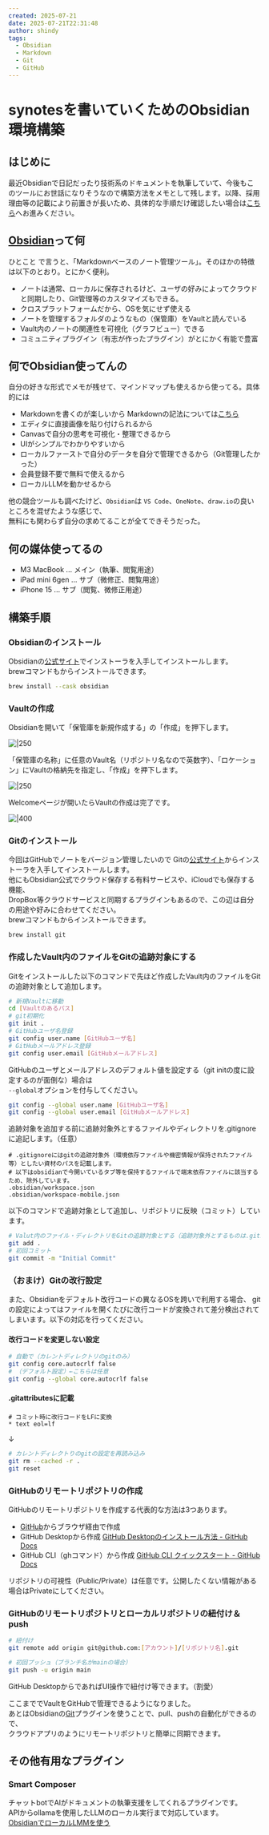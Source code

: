 ```yaml
---
created: 2025-07-21
date: 2025-07-21T22:31:48
author: shindy
tags:
  - Obsidian
  - Markdown
  - Git
  - GitHub
---
```

[Obsidian]: https://obsidian.md/
# synotesを書いていくためのObsidian環境構築

## はじめに
最近Obsidianで日記だったり技術系のドキュメントを執筆していて、今後もこのツールにお世話になりそうなので構築方法をメモとして残します。以降、採用理由等の記載により前置きが長いため、具体的な手順だけ確認したい場合は[こちら](#構築手順)へお進みください。
## [Obsidian][Obsidian]って何
ひとこと で言うと、「Markdownベースのノート管理ツール」。そのほかの特徴は以下のとおり。とにかく便利。
- ノートは通常、ローカルに保存されるけど、ユーザの好みによってクラウドと同期したり、Git管理等のカスタマイズもできる。
- クロスプラットフォームだから、OSを気にせず使える
- ノートを管理するフォルダのようなもの（保管庫）をVaultと読んでいる
- Vault内のノートの関連性を可視化（グラフビュー）できる
- コミュニティプラグイン（有志が作ったプラグイン）がとにかく有能で豊富

## 何でObsidian使ってんの
自分の好きな形式でメモが残せて、マインドマップも使えるから使ってる。具体的には
- Markdownを書くのが楽しいから
  Markdownの記法については[こちら](Markdown記法.md)
- エディタに直接画像を貼り付けられるから
- Canvasで自分の思考を可視化・整理できるから
- UIがシンプルでわかりやすいから
- ローカルファーストで自分のデータを自分で管理できるから（Git管理したかった）
- 会員登録不要で無料で使えるから
- ローカルLLMを動かせるから

他の競合ツールも調べたけど、`Obsidian`は `VS Code`、`OneNote`、`draw.io`の良いところを混ぜたような感じで、  
無料にも関わらず自分の求めてることが全てできそうだった。  


## 何の媒体使ってるの
- M3 MacBook ... メイン（執筆、閲覧用途）
- iPad mini 6gen ... サブ（微修正、閲覧用途）
- iPhone 15 ... サブ（閲覧、微修正用途）  

## 構築手順

### Obsidianのインストール
Obsidianの[公式サイト][Obsidian]でインストーラを入手してインストールします。  
brewコマンドもからインストールできます。
```bash
brew install --cask obsidian 
```

### Vaultの作成
Obsidianを開いて「保管庫を新規作成する」の「作成」を押下します。  

![|250](../assets/create_vault1.png)

「保管庫の名称」に任意のVault名（リポジトリ名なので英数字）、「ロケーション」にVaultの格納先を指定し、「作成」を押下します。  

![|250](../assets/create_vault2.png)

Welcomeページが開いたらVaultの作成は完了です。

![|400](../assets/create_vault3.png)

### Gitのインストール
今回はGitHubでノートをバージョン管理したいので Gitの[公式サイト](https://git-scm.com/)からインストーラを入手してインストールします。  
他にもObsidian公式でクラウド保存する有料サービスや、iCloudでも保存する機能、  
DropBox等クラウドサービスと同期するプラグインもあるので、この辺は自分の用途や好みに合わせてください。  
brewコマンドもからインストールできます。
```bash
brew install git
```

### 作成したVault内のファイルをGitの追跡対象にする
Gitをインストールした以下のコマンドで先ほど作成したVault内のファイルをGitの追跡対象として追加します。
```bash
# 新規Vaultに移動
cd [Vaultのあるパス]
# git初期化
git init .
# GitHubユーザ名登録
git config user.name [GitHubユーザ名]
# GitHubメールアドレス登録
git config user.email [GitHubメールアドレス]
```

GitHubのユーザとメールアドレスのデフォルト値を設定する（git initの度に設定するのが面倒な）場合は  
`--global`オプションを付与してください。
```bash
git config --global user.name [GitHubユーザ名]
git config --global user.email [GitHubメールアドレス]
```

追跡対象を追加する前に追跡対象外とするファイルやディレクトリを.gitignoreに追記します。（任意）
```.gitignore
# .gitignoreにはgitの追跡対象外（環境依存ファイルや機密情報が保持されたファイル等）としたい資材のパスを記載します。
# 以下はobsidianで今開いているタブ等を保持するファイルで端末依存ファイルに該当するため、除外しています。
.obsidian/workspace.json
.obsidian/workspace-mobile.json
```

以下のコマンドで追跡対象として追加し、リポジトリに反映（コミット）しています。
```bash
# Valut内のファイル・ディレクトリをGitの追跡対象とする（追跡対象外とするものは.gitignoreに追加してください）
git add .
# 初回コミット
git commit -m "Initial Commit"
```


### （おまけ）Gitの改行設定
また、Obsidianをデフォルト改行コードの異なるOSを跨いで利用する場合、
gitの設定によってはファイルを開くたびに改行コードが変換されて差分検出されてしまいます。以下の対応を行ってください。

#### 改行コードを変更しない設定
```bash
# 自動で（カレントディレクトリのgitのみ）
git config core.autocrlf false
# （デフォルト設定）←こちらは任意
git config --global core.autocrlf false
```
#### .gitattributesに記載
```
# コミット時に改行コードをLFに変換
* text eol=lf
```
↓
```bash
# カレントディレクトりのgitの設定を再読み込み
git rm --cached -r .
git reset
```

### GitHubのリモートリポジトリの作成
GitHubのリモートリポジトリを作成する代表的な方法は3つあります。  
- [GitHub](https://github.com/)からブラウザ経由で作成
- GitHub Desktopから作成
  [GitHub Desktopのインストール方法 - GitHub Docs](https://docs.github.com/ja/desktop/installing-and-authenticating-to-github-desktop/installing-github-desktop)
- GitHub CLI（ghコマンド）から作成
  [GitHub CLI クイックスタート - GitHub Docs](https://docs.github.com/ja/github-cli/github-cli/quickstart)

リポジトリの可視性（Public/Private）は任意です。公開したくない情報がある場合はPrivateにしてください。  

### GitHubのリモートリポジトリとローカルリポジトリの紐付け＆push
```bash
# 紐付け
git remote add origin git@github.com:[アカウント]/[リポジトリ名].git

# 初回プッシュ（ブランチ名がmainの場合）
git push -u origin main
```
GitHub DesktopからであればUI操作で紐付け等できます。（割愛）

ここまででVaultをGitHubで管理できるようになりました。  
あとはObsidianの[Git](obsidian://show-plugin?id=obsidian-git)プラグインを使うことで、pull、pushの自動化ができるので、  
クラウドアプリのようにリモートリポジトリと簡単に同期できます。  
## その他有用なプラグイン

### Smart Composer
チャットbotでAIがドキュメントの執筆支援をしてくれるプラグインです。  
APIからollamaを使用したLLMのローカル実行まで対応しています。  
[ObsidianでローカルLMMを使う](ObsidianでローカルLMMを使う.md)